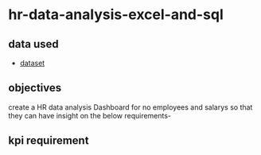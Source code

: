 # hr-data-analysis-excel-and-sql
## data used
- <a href="https://github.com/sudheerbabuk14/hr-data-analysis-excel/blob/main/hr%20dataset%20excel.xlsx" > dataset </a>
## objectives
create a HR data analysis Dashboard for no employees and salarys so that they can have insight on the below requirements-
## kpi requirement

